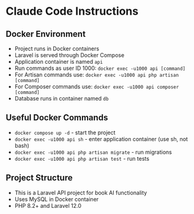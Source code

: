 # Claude Code Instructions

## Docker Environment
- Project runs in Docker containers
- Laravel is served through Docker Compose
- Application container is named `api`
- Run commands as user ID 1000: `docker exec -u1000 api [command]`
- For Artisan commands use: `docker exec -u1000 api php artisan [command]`
- For Composer commands use: `docker exec -u1000 api composer [command]`
- Database runs in container named `db`

## Useful Docker Commands
- `docker compose up -d` - start the project
- `docker exec -u1000 api sh` - enter application container (use sh, not bash)
- `docker exec -u1000 api php artisan migrate` - run migrations
- `docker exec -u1000 api php artisan test` - run tests

## Project Structure
- This is a Laravel API project for book AI functionality
- Uses MySQL in Docker container
- PHP 8.2+ and Laravel 12.0